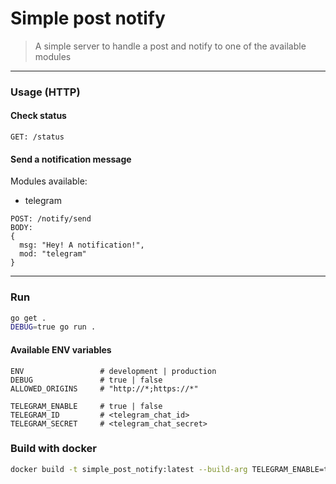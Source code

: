 # Simple post notify

> A simple server to handle a post and notify to one of the available modules

***
### Usage (HTTP)

#### Check status

```
GET: /status
```

#### Send a notification message

Modules available: 
- telegram

```
POST: /notify/send
BODY: 
{
  msg: "Hey! A notification!",
  mod: "telegram"
}
```

***

### Run

```sh
go get .
DEBUG=true go run .
```

#### Available ENV variables

```
ENV                 # development | production
DEBUG               # true | false
ALLOWED_ORIGINS     # "http://*;https://*"

TELEGRAM_ENABLE     # true | false
TELEGRAM_ID         # <telegram_chat_id>
TELEGRAM_SECRET     # <telegram_chat_secret>
```

### Build with docker

```sh
docker build -t simple_post_notify:latest --build-arg TELEGRAM_ENABLE=true --build-arg TELEGRAM_ID=example_id --build-arg TELEGRAM_SECRET=shh_secret .
```

